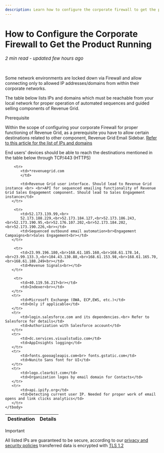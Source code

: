 ```yaml
---
description: Learn how to configure the corporate firewall to get the product running
---
```


# How to Configure the Corporate Firewall to Get the Product Running


<p style="font-size:15px"><i>2 min read - updated few hours ago</i> </p>
<!-- ShareThis BEGIN -->
<div class="addthis_inline_share_toolbox"></div>
<!-- End ShareThis -->
<br>

Some network environments are locked down via Firewall and allow connecting only to allowed IP addresses/domains from within their corporate networks.

The table below lists IPs and domains which must be reachable from your local network for proper operation of automated sequences and guided selling components of Revenue Grid.

<div class="admonition attention">
<p class="admonition-title">Prerequisite</p>
<p>Within the scope of configuring your corporate Firewall for proper functioning of Revenue Grid, as a prerequisite you have to allow certain destinations related to other component, Revenue Grid Email Sidebar. <a href="https://docs.revenuegrid.com/ri/fast/articles/Set-up-Salesforce-Auth/">Refer to this article for the list of IPs and domains</a></p>
</div>

End users' devices should be able to reach the destinations mentioned in the table below through TCP/443 (HTTPS)

<table>
    <thead>
        <tr>
			<th><b>Destination</b></th>
            <th><b>Details</b></th>
        </tr>
    </thead>
    <tbody>

        <tr>
           <td>*revenuegrid.com
           </td>
    
           <td>Revenue Grid user interface. Should lead to Revenue Grid instance <br> <br>API for sequenced emailing functionality of Revenue Grid Sales Engagement component. Should lead to Sales Engagement instance</td>
       </tr>
       
        <tr>
           <td>52.173.139.99,<br>
           52.173.188.229,<br>52.173.184.127,<br>52.173.186.243,<br>52.173.190.95,<br>52.176.107.202,<br>52.173.184.202,<br>52.173.190.226,<br></td>
           <td>Sequenced outbound email automation<br>Engagement Campaigns<br>Sales Engagement<br></td>
       </tr>
       
        <tr>
           <td>23.99.196.180,<br>168.61.185.160,<br>168.61.178.14,<br>23.99.133.3,<br>104.43.130.88,<br>168.61.153.98,<br>168.61.165.70,<br>168.61.188.249<br></td>
           <td>Revenue Signals<br></td>
       </tr>
       
        <tr>
           <td>40.119.56.217<br></td>
           <td>Indexer<br></td>
       </tr>
       <tr>
           <td>Microsoft Exchange (OWA, ECP,EWS, etc.)</td>
           <td>Only if applicable</td>
       </tr>
       <tr>
           <td>login.salesforce.com and its dependencies.<br> Refer to Salesforce for details</td>
           <td>Authorization with Salesforce account</td>
       </tr>
       <tr>
           <td>dc.services.visualstudio.com</td>
           <td>AppInsights logging</td>
       </tr>
       <tr>
           <td>fonts.gооoagleapis.com<br> fonts.gstаtic.com</td>
           <td>Nunito Sans font for UI</td>
       </tr>
       <tr>
           <td>logo.clearbit.com</td>
           <td>Organization logos by email domain for Contacts</td>
       </tr>
       <tr>
           <td>api.ipify.org</td>
           <td>Detecting current user IP. Needed for proper work of email opens and link clicks analytics</td>
       </tr>
    </tbody>
</table>

<div class="admonition hint">
<p class="admonition-title">Important</p>
<p>All listed IPs are guaranteed to be secure, according to our <a href="../Privacy-and-Security/">privacy and security policies</a> transferred data is encrypted with <a href="https://en.wikipedia.org/wiki/Transport_Layer_Security">TLS 1.2</a></p>
</div>

<br>








